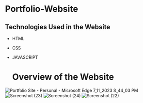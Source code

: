 # Portfolio-Website

## Technologies Used in the Website
- HTML
- CSS
- JAVASCRIPT


  # Overview of the Website


![Portfolio Site - Personal - Microsoft​ Edge 7_11_2023 8_44_03 PM](https://github.com/HoneySri153/portfolio/assets/138616879/f26e2031-1068-4062-b170-2e11eadb68e9)
![Screenshot (23)](https://github.com/HoneySri153/portfolio/assets/138616879/f41ba101-f850-452e-afb1-1358650a5b43)
![Screenshot (24)](https://github.com/HoneySri153/portfolio/assets/138616879/8a21708a-724d-44c2-8e3c-5c5aeb41c65a)
![Screenshot (22)](https://github.com/HoneySri153/portfolio/assets/138616879/f684783e-8f4f-43ee-b7dc-3609d4e4730a)





